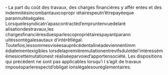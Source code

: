 ‐ La part du coût des travaux, des charges financières y affér entes et des indemnitésincombantauxcopropr iétairespeutn’êtrepayéeque parannuitéségales.
Lorsquelesyndicatn’apascontractéd’empruntenvuedelaré alisationdestravaux,les chargesfinancièresduesparlescopropriétairespayantparann uitéssontégalesautaux d’intérêtlégal.
Toutefois,lessommesviséesauprécédentalinéadeviennentimm édiatementexigibles lorsdelapremièremutationentrevifsdulotdel’intéressém êmesicettemutationest réaliséeparvoied’apportensociété.
Les dispositions qui précèdent ne sont pas applicables lorsqu’i l s’agit de travaux imposésparlerespectd’obligat ionslégalesouréglementaires.